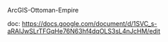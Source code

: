 ArcGIS-Ottoman-Empire

doc: https://docs.google.com/document/d/1SVC_s-aRAlJwSLrTFGqHe76N63hf4dqOLS3sL4nJcHM/edit
